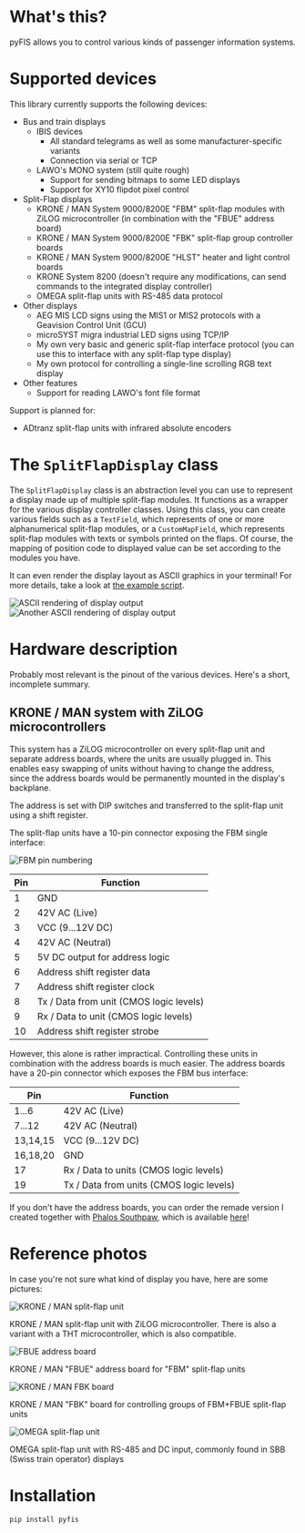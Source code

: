 # What's this?
pyFIS allows you to control various kinds of passenger information systems.

# Supported devices
This library currently supports the following devices:

* Bus and train displays
  * IBIS devices
    * All standard telegrams as well as some manufacturer-specific variants
    * Connection via serial or TCP
  * LAWO's MONO system (still quite rough)
    * Support for sending bitmaps to some LED displays
    * Support for XY10 flipdot pixel control
* Split-Flap displays
  * KRONE / MAN System 9000/8200E "FBM" split-flap modules with ZiLOG microcontroller (in combination with the "FBUE" address board)
  * KRONE / MAN System 9000/8200E "FBK" split-flap group controller boards
  * KRONE / MAN System 9000/8200E "HLST" heater and light control boards
  * KRONE System 8200 (doesn't require any modifications, can send commands to the integrated display controller)
  * OMEGA split-flap units with RS-485 data protocol
* Other displays
  * AEG MIS LCD signs using the MIS1 or MIS2 protocols with a Geavision Control Unit (GCU)
  * microSYST migra industrial LED signs using TCP/IP
  * My own very basic and generic split-flap interface protocol (you can use this to interface with any split-flap type display)
  * My own protocol for controlling a single-line scrolling RGB text display
* Other features
  * Support for reading LAWO's font file format

Support is planned for:

* ADtranz split-flap units with infrared absolute encoders

# The `SplitFlapDisplay` class
The `SplitFlapDisplay` class is an abstraction level you can use to represent a display made up of multiple split-flap modules. It functions as a wrapper for the various display controller classes. Using this class, you can create various fields such as a `TextField`, which represents of one or more alphanumerical split-flap modules, or a `CustomMapField`, which represents split-flap modules with texts or symbols printed on the flaps. Of course, the mapping of position code to displayed value can be set according to the modules you have.

It can even render the display layout as ASCII graphics in your terminal! For more details, take a look at [the example script](/splitflap_display_example.py).

![ASCII rendering of display output](/images/ascii_render.png?raw=true)
![Another ASCII rendering of display output](/images/ascii_render2.png?raw=true)

# Hardware description
Probably most relevant is the pinout of the various devices.
Here's a short, incomplete summary.

## KRONE / MAN system with ZiLOG microcontrollers
This system has a ZiLOG microcontroller on every split-flap unit and separate address boards, where the units are usually plugged in. This enables easy swapping of units without having to change the address, since the address boards would be permanently mounted in the display's backplane.

The address is set with DIP switches and transferred to the split-flap unit using a shift register.

The split-flap units have a 10-pin connector exposing the FBM single interface:

![FBM pin numbering](/images/krone_fbm_pin_numbering.jpg?raw=true)

| Pin | Function                                        |
|-----|-------------------------------------------------|
| 1   | GND                                             |
| 2   | 42V AC (Live)                                   |
| 3   | VCC (9...12V DC)                                |
| 4   | 42V AC (Neutral)                                |
| 5   | 5V DC output for address logic                  |
| 6   | Address shift register data                     |
| 7   | Address shift register clock                    |
| 8   | Tx / Data from unit (CMOS logic levels)         |
| 9   | Rx / Data to unit (CMOS logic levels)           |
| 10  | Address shift register strobe                   |

However, this alone is rather impractical. Controlling these units in combination with the address boards is much easier. The address boards have a 20-pin connector which exposes the FBM bus interface:

| Pin      | Function                                 |
|----------|------------------------------------------|
| 1...6    | 42V AC (Live)                            |
| 7...12   | 42V AC (Neutral)                         |
| 13,14,15  | VCC (9...12V DC)                        |
| 16,18,20 | GND                                      |
| 17       | Rx / Data to units (CMOS logic levels)   |
| 19       | Tx / Data from units (CMOS logic levels) |

If you don't have the address boards, you can order the remade version I created together with [Phalos Southpaw](http://www.phalos-werkstatt.de/), which is available [here](https://github.com/Mezgrman/Krone-FBUE)!

# Reference photos
In case you're not sure what kind of display you have, here are some pictures:

![KRONE / MAN split-flap unit](/images/krone_zilog.jpg?raw=true)

KRONE / MAN split-flap unit with ZiLOG microcontroller. There is also a variant with a THT microcontroller, which is also compatible.

![FBUE address board](/images/krone_fbue.jpg?raw=true)

KRONE / MAN "FBUE" address board for "FBM" split-flap units

![KRONE / MAN FBK board](/images/krone_fbk.jpg?raw=true)

KRONE / MAN "FBK" board for controlling groups of FBM+FBUE split-flap units

![OMEGA split-flap unit](/images/omega_unit.jpg?raw=true)

OMEGA split-flap unit with RS-485 and DC input, commonly found in SBB (Swiss train operator) displays



# Installation
`pip install pyfis`
